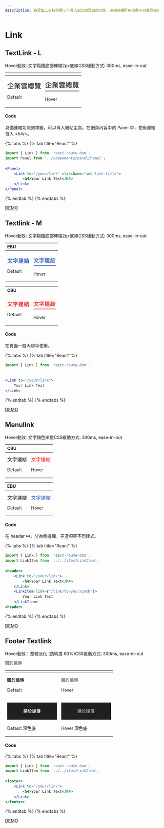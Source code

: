 ```yaml
---
description: 為頁面上有特別標示可導入到其他頁面的功能，連結根據所在位置不同會具備不同的樣式，以下列出幾種連接樣式的規範。
---
```


# Link

## TextLink - L

Hover動效: 文字範圍底部伸縮2px底線CSS緩動方式: 300ms, ease-in-out

<table>
  <thead>
    <tr>
      <th style="text-align:left"></th>
      <th style="text-align:left"></th>
    </tr>
  </thead>
  <tbody>
    <tr>
      <td style="text-align:left">
        <p>
          <img src="../.gitbook/assets/web-tectliink-l.png" alt/>
        </p>
        <p>Default</p>
      </td>
      <td style="text-align:left">
        <p>
          <img src="../.gitbook/assets/web-textlink-l-hover.png" alt/>
        </p>
        <p>Hover</p>
      </td>
    </tr>
  </tbody>
</table>

#### Code

具備連結功能的標題，可以導入網站主頁。在網頁內容中的 Panel 中，使用連結包入 &lt;h4/&gt;。

{% tabs %}
{% tab title="React" %}
```jsx
import { Link } from 'react-route-dom';
import Panel from '../components/panel/Panel';

<Panel>
    <Link to="/your/link" className="sub-link-title">
        <h4>Your Link Text</h4>
    </Link>
</Panel>
```
{% endtab %}
{% endtabs %}

[DEMO](http://fetnet-storybook.aja.com.tw/iframe.html?id=link--text-link-large) 

## Textlink - M

Hover動效: 文字範圍底部伸縮2px底線CSS緩動方式: 300ms, ease-in-out

<table>
  <thead>
    <tr>
      <th style="text-align:left">EBU</th>
      <th style="text-align:left"></th>
    </tr>
  </thead>
  <tbody>
    <tr>
      <td style="text-align:left">
        <p>
          <img src="../.gitbook/assets/ebu-textlink-m (1).png" alt/>
        </p>
        <p>Default</p>
      </td>
      <td style="text-align:left">
        <p>
          <img src="../.gitbook/assets/textlink-m-press.png" alt/>
        </p>
        <p>Hover</p>
      </td>
    </tr>
  </tbody>
</table>

<table>
  <thead>
    <tr>
      <th style="text-align:left">CBU</th>
      <th style="text-align:left"></th>
    </tr>
  </thead>
  <tbody>
    <tr>
      <td style="text-align:left">
        <p>
          <img src="../.gitbook/assets/cbu-textlink-m.png" alt/>
        </p>
        <p>Default</p>
      </td>
      <td style="text-align:left">
        <p>
          <img src="../.gitbook/assets/cbu-textlink-m-press.png" alt/>
        </p>
        <p>Hover</p>
      </td>
    </tr>
  </tbody>
</table>

#### Code

在頁面一般內容中使用。

{% tabs %}
{% tab title="React" %}
```jsx
import { Link } from 'react-route-dom';


<Link to="/your/link">
    Your Link Text
</Link>
```
{% endtab %}
{% endtabs %}

[DEMO](http://fetnet-storybook.aja.com.tw/iframe.html?id=link--text-link-medium)

## Menulink

Hover動效: 文字顏色漸變CSS緩動方式: 300ms, ease-in-out

<table>
  <thead>
    <tr>
      <th style="text-align:left">CBU</th>
      <th style="text-align:left"></th>
    </tr>
  </thead>
  <tbody>
    <tr>
      <td style="text-align:left">
        <p>
          <img src="../.gitbook/assets/textlink_menu_s.png" alt/>
        </p>
        <p>Default</p>
      </td>
      <td style="text-align:left">
        <p>
          <img src="../.gitbook/assets/textlink_menu-cbu.png" alt/>
        </p>
        <p>Hover</p>
      </td>
    </tr>
  </tbody>
</table>

<table>
  <thead>
    <tr>
      <th style="text-align:left">EBU</th>
      <th style="text-align:left"></th>
    </tr>
  </thead>
  <tbody>
    <tr>
      <td style="text-align:left">
        <p>
          <img src="../.gitbook/assets/textlink_menu_s.png" alt/>
        </p>
        <p>Default</p>
      </td>
      <td style="text-align:left">
        <p>
          <img src="../.gitbook/assets/textlink_menu-cbu-1-.png" alt/>
        </p>
        <p>Hover</p>
      </td>
    </tr>
  </tbody>
</table>

#### Code

在 header 中，分為側邊欄，子選項等不同樣式。

{% tabs %}
{% tab title="React" %}
```jsx
import { Link } from 'react-route-dom';
import LinkItem from '../../item/LinkItem';

<header>
    <Link to="/your/link">
        <h4>Your Link Text</h4>
    </Link>
    <LinkItem link={"/link/to/your/path"}>
        Your Link Text
    </LinkItem>
<header>
```
{% endtab %}
{% endtabs %}

[DEMO](http://fetnet-storybook.aja.com.tw/iframe.html?id=link--menu-link)

## Footer Textlink

Hover動效：整體淡化 \(透明度 60%\)CSS緩動方式: 300ms, ease-in-out

![](../.gitbook/assets/footer-textlink-hover%20%281%29.png)

<table>
  <thead>
    <tr>
      <th style="text-align:left"></th>
      <th style="text-align:left"></th>
    </tr>
  </thead>
  <tbody>
    <tr>
      <td style="text-align:left">
        <p>
          <img src="../.gitbook/assets/footer-textlink.png" alt/>
        </p>
        <p>Default</p>
      </td>
      <td style="text-align:left">
        <p>
          <img src="../.gitbook/assets/footer-textlink-hover (1).png" alt/>
        </p>
        <p>Hover</p>
      </td>
    </tr>
    <tr>
      <td style="text-align:left">
        <p>
          <img src="../.gitbook/assets/footer-textlink-dark-1-.png" alt/>
        </p>
        <p>Default &#x6DF1;&#x8272;&#x5E95;</p>
      </td>
      <td style="text-align:left">
        <p>
          <img src="../.gitbook/assets/footer-textlink-dark.png" alt/>
        </p>
        <p>Hover &#x6DF1;&#x8272;&#x5E95;</p>
      </td>
    </tr>
  </tbody>
</table>

#### Code

{% tabs %}
{% tab title="React" %}
```jsx
import { Link } from 'react-route-dom';
import LinkItem from '../../item/LinkItem';

<footer>
    <Link to="/your/link">
        <h4>Your Link Text</h4>
    </Link>
</footer>
```
{% endtab %}
{% endtabs %}

[DEMO](http://fetnet-storybook.aja.com.tw/iframe.html?id=link--footer-link)

